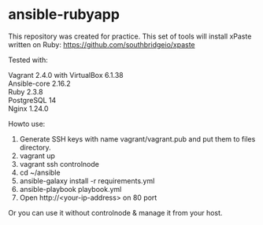 # ansible-rubyapp
This repository was created for practice.
This set of tools will install xPaste written on Ruby: https://github.com/southbridgeio/xpaste

Tested with:

Vagrant 2.4.0 with VirtualBox 6.1.38<br />
Ansible-core 2.16.2<br />
Ruby 2.3.8<br />
PostgreSQL 14<br />
Nginx 1.24.0<br />

Howto use:

1. Generate SSH keys with name vagrant/vagrant.pub and put them to files directory.
2. vagrant up
3. vagrant ssh controlnode
4. cd ~/ansible
5. ansible-galaxy install -r requirements.yml
6. ansible-playbook playbook.yml
7. Open http://\<your-ip-address\> on 80 port

Or you can use it without controlnode & manage it from your host.